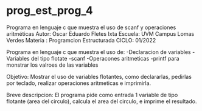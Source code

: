 # prog_est_prog_4
Programa en lenguaje c que muestra el uso de scanf y operaciones aritméticas
Autor: Oscar Eduardo Fletes Ixta
Escuela: UVM Campus Lomas Verdes
Materia : Programcion Estructurada
CICLO: 01/2022

Programa en lenguaje c que muestra el uso de:
-Declaracion de variables 
-Variables del tipo flotate
-scanf
-Operacones aritmeticas 
-printf para monstrar los valroes de las variables

Objetivo:
Mostrar el uso de variables flotantes, como declararlas, pedirlas por teclado,
realizar operaciones aritmeticas e imprimirla.

Breve descripcion:
El programa pide como entrada 1 variable de tipo flotante (area del circulo),
calcula el area del circulo, e imprime el resultado. 
